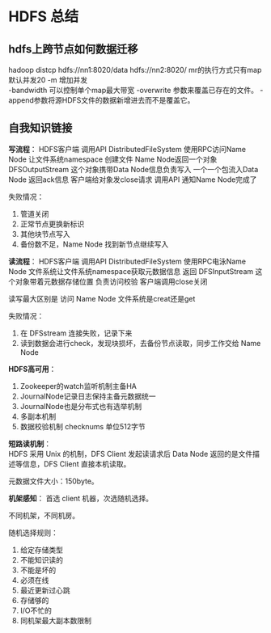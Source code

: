 # HDFS 总结

## hdfs上跨节点如何数据迁移
hadoop distcp hdfs://nn1:8020/data hdfs://nn2:8020/
mr的执行方式只有map 默认并发20 -m 增加并发   
-bandwidth 可以控制单个map最大带宽
-overwrite 参数来覆盖已存在的文件。
-append参数将源HDFS文件的数据新增进去而不是覆盖它。

## 自我知识链接
**写流程**：
HDFS客户端 调用API DistributedFileSystem 使用RPC访问Name Node 让文件系统namespace 创建文件 Name Node返回一个对象 DFSOutputStream 这个对象携带Data Node信息负责写入 一个一个包流入Data Node 返回ack信息 客户端给对象发close请求 调用API 通知Name Node完成了

失败情况：
1. 管道关闭
2. 正常节点更换新标识
3. 其他块节点写入
4. 备份数不足，Name Node 找到新节点继续写入

**读流程**：
HDFS客户端 调用API DistributedFileSystem 使用RPC电泳Name Node 文件系统让文件系统namespace获取元数据信息 返回 DFSInputStream 这个对象带着元数据存储位置 负责访问校验 客户端调用close关闭

读写最大区别是 访问 Name Node 文件系统是creat还是get 

失败情况：
1. 在 DFSstream 连接失败，记录下来
2. 读到数据会进行check，发现块损坏，去备份节点读取，同步工作交给 Name Node


**HDFS高可用**：
1. Zookeeper的watch监听机制主备HA 
2. JournalNode记录日志保持主备元数据统一 
3. JournalNode也是分布式也有选举机制
4. 多副本机制
5. 数据校验机制 checknums 单位512字节

**短路读机制**：  
HDFS 采用 Unix 的机制，DFS Client 发起读请求后 Data Node 返回的是文件描述等信息，DFS Client 直接本机读取。

元数据文件大小：150byte。

**机架感知**：
首选 client 机器，次选随机选择。

不同机架，不同机房。

随机选择规则：  
1. 给定存储类型
2. 不能知识读的
3. 不能是坏的
4. 必须在线
5. 最近更新过心跳
6. 存储够的
7. I/O不忙的
8. 同机架最大副本数限制

